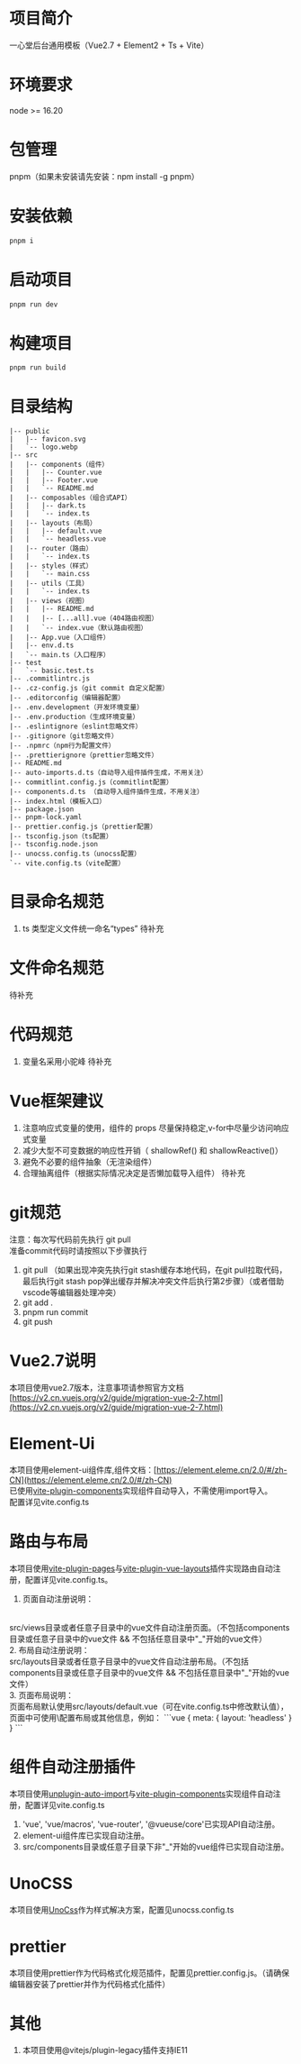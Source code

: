 # 项目简介
一心堂后台通用模板（Vue2.7 + Element2 + Ts + Vite）

# 环境要求
node >= 16.20

# 包管理
pnpm（如果未安装请先安装：npm install -g pnpm）

# 安装依赖
```bash
pnpm i
```

# 启动项目
```bash
pnpm run dev
```
# 构建项目
```bash
pnpm run build
```

# 目录结构
```text
|-- public
|   |-- favicon.svg
|   `-- logo.webp
|-- src
|   |-- components（组件）
|   |   |-- Counter.vue
|   |   |-- Footer.vue
|   |   `-- README.md
|   |-- composables（组合式API）
|   |   |-- dark.ts
|   |   `-- index.ts
|   |-- layouts（布局）
|   |   |-- default.vue
|   |   `-- headless.vue
|   |-- router（路由）
|   |   `-- index.ts
|   |-- styles（样式）
|   |   `-- main.css
|   |-- utils（工具）
|   |   `-- index.ts
|   |-- views（视图）
|   |   |-- README.md
|   |   |-- [...all].vue（404路由视图）
|   |   `-- index.vue（默认路由视图）
|   |-- App.vue（入口组件）
|   |-- env.d.ts
|   `-- main.ts（入口程序）
|-- test
|   `-- basic.test.ts
|-- .commitlintrc.js
|-- .cz-config.js（git commit 自定义配置）
|-- .editorconfig（编辑器配置）
|-- .env.development（开发环境变量）
|-- .env.production（生成环境变量）
|-- .eslintignore（eslint忽略文件）
|-- .gitignore（git忽略文件）
|-- .npmrc（npm行为配置文件）
|-- .prettierignore（prettier忽略文件）
|-- README.md
|-- auto-imports.d.ts（自动导入组件插件生成，不用关注）
|-- commitlint.config.js（commitlint配置）
|-- components.d.ts （自动导入组件插件生成，不用关注）
|-- index.html（模板入口）
|-- package.json
|-- pnpm-lock.yaml
|-- prettier.config.js（prettier配置）
|-- tsconfig.json（ts配置）
|-- tsconfig.node.json
|-- unocss.config.ts（unocss配置）
`-- vite.config.ts（vite配置）
```

# 目录命名规范
1. ts 类型定义文件统一命名“types”
待补充

# 文件命名规范
待补充

# 代码规范
1. 变量名采用小驼峰
待补充

# Vue框架建议
1. 注意响应式变量的使用，组件的 props 尽量保持稳定,v-for中尽量少访问响应式变量
2. 减少大型不可变数据的响应性开销（ shallowRef() 和 shallowReactive()）
3. 避免不必要的组件抽象（无渲染组件）
4. 合理抽离组件（根据实际情况决定是否懒加载导入组件）
待补充

# git规范
注意：每次写代码前先执行 git pull 
<br/>
准备commit代码时请按照以下步骤执行
1. git pull （如果出现冲突先执行git stash缓存本地代码，在git pull拉取代码，最后执行git stash pop弹出缓存并解决冲突文件后执行第2步骤）（或者借助vscode等编辑器处理冲突）
2. git add .
3. pnpm run commit 
4. git push

# Vue2.7说明
本项目使用vue2.7版本，注意事项请参照官方文档[https://v2.cn.vuejs.org/v2/guide/migration-vue-2-7.html](https://v2.cn.vuejs.org/v2/guide/migration-vue-2-7.html)

# Element-Ui
本项目使用element-ui组件库,组件文档：[https://element.eleme.cn/2.0/#/zh-CN](https://element.eleme.cn/2.0/#/zh-CN)
<br/>
已使用[vite-plugin-components](https://github.com/antfu/vite-plugin-components)实现组件自动导入，不需使用import导入。
<br/>
配置详见vite.config.ts

# 路由与布局
本项目使用[vite-plugin-pages](https://github.com/hannoeru/vite-plugin-pages)与[vite-plugin-vue-layouts](https://github.com/JohnCampionJr/vite-plugin-vue-layouts)插件实现路由自动注册，配置详见vite.config.ts。
<br/>
1. 页面自动注册说明：
<br/>
src/views目录或者任意子目录中的vue文件自动注册页面。（不包括components目录或任意子目录中的vue文件 && 不包括任意目录中"_"开始的vue文件）
<br/>
2. 布局自动注册说明：
<br/>
src/layouts目录或者任意子目录中的vue文件自动注册布局。（不包括components目录或任意子目录中的vue文件 && 不包括任意目录中"_"开始的vue文件）
<br/>
3. 页面布局说明：
<br/>
页面布局默认使用src/layouts/default.vue（可在vite.config.ts中修改默认值），页面中可使用\<route\>配置布局或其他信息，例如：
```vue
<route>
  {
    meta: {
      layout: 'headless'
    }
  }
</route>
```

# 组件自动注册插件
本项目使用[unplugin-auto-import](https://github.com/antfu/unplugin-auto-import)与[vite-plugin-components](https://github.com/antfu/vite-plugin-components)实现组件自动注册，配置详见vite.config.ts
1. 'vue', 'vue/macros', 'vue-router', '@vueuse/core'已实现API自动注册。
2. element-ui组件库已实现自动注册。
3. src/components目录或任意子目录下非"_"开始的vue组件已实现自动注册。

# UnoCSS
本项目使用[UnoCss](https://github.com/antfu/unocss)作为样式解决方案，配置见unocss.config.ts

# prettier
本项目使用prettier作为代码格式化规范插件，配置见prettier.config.js。（请确保编辑器安装了prettier并作为代码格式化插件）

# 其他
1. 本项目使用@vitejs/plugin-legacy插件支持IE11
